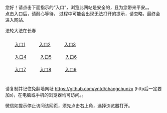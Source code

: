 您好！请点击下面指示的“入口”，浏览此网站是安全的，且为您带来平安。。 <br/>
点击入口后，请耐心等待， 过程中可能会出现无法打开的提示，请忽略，最终会进入网站. </br>

法轮大法在长春<br/>
<div style="padding:10px"><a style="margin:20px" target="_blank" href="https://d1ekmqwfmmzwu8.cloudfront.net/2Qpsp?ouaxknh" id="ccLink1" rel="nofollow">入口1</a> <a target="_blank" style="margin:20px" href="https://dctf3g0kt0sdl.cloudfront.net/2Qpsp?nxheuek" id="ccLink2" rel="nofollow">入口2</a> <a style="margin:20px" target="_blank" href="https://d1hp7apgn48sjp.cloudfront.net/2Qpsp?kjzjojx" id="ccLink3" rel="nofollow">入口3</a></div>

<div style="padding:10px" ><a style="margin:20px" target="_blank" href="https://d1ekmqwfmmzwu8.cloudfront.net/2Qpsp?ouaxknh" id="ccLink4" rel="nofollow">入口4</a> <a style="margin:20px" href="https://dctf3g0kt0sdl.cloudfront.net/2Qpsp?nxheuek" target="_blank" id="ccLink5" rel="nofollow">入口5</a> <a style="margin:20px" href="https://d1hp7apgn48sjp.cloudfront.net/2Qpsp?kjzjojx" target="_blank" id="ccLink6" rel="nofollow">入口6</a></div>

<div style="padding:10px"><a style="margin:20px" target="_blank" href="https://d1ekmqwfmmzwu8.cloudfront.net/2Qpsp?ouaxknh" id="ccLink7" rel="nofollow">入口7</a> <a style="margin:20px" href="https://dctf3g0kt0sdl.cloudfront.net/2Qpsp?nxheuek" target="_blank" id="ccLink8" rel="nofollow">入口8</a> <a style="margin:20px" target="_blank" href="https://d1hp7apgn48sjp.cloudfront.net/2Qpsp?kjzjojx" id="ccLink9" rel="nofollow">入口9</a></div>

<br/>



请复制并记住免翻墙网址 https://github.com/yntd/changchunzx (http后一定要加s)，在电脑或手机的浏览器均可访问。。<br/>

微信如提示停止访问该网页，须先点击右上角，选择浏览器打开。
